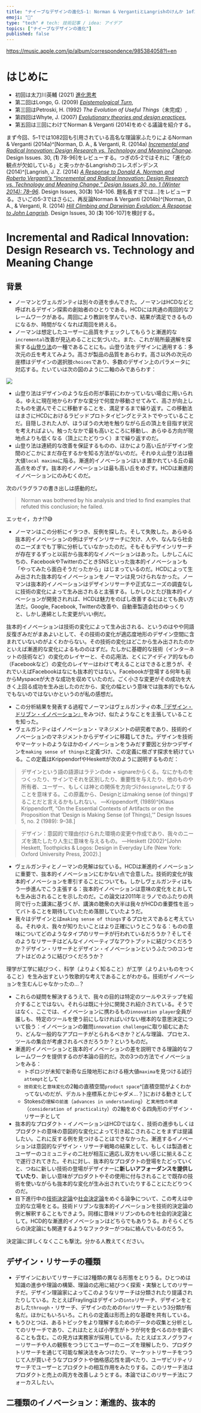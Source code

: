 ```yaml
---
title: "ナイーブなデザインの進化5-1: Norman & VergantiとLangrishのけんか 1of3"
emoji: "🦁"
type: "tech" # tech: 技術記事 / idea: アイデア
topics: ["ナイーブなデザインの進化"]
published: false
---
```


https://music.apple.com/jp/album/correspondence/985384058?l=en

# はじめに
 
- 初回は太刀川英輔 (2021) [進化思考](https://zenn.dev/minoru_matsui/articles/evolution-thinking) 
- 第二回はLongo, G. (2009) [_Epistemological Turn_](https://zenn.dev/minoru_matsui/articles/epistemological-turn), 
- 第三回はPetroski, H. (1992) _The Evolution of Useful Things_（未完成）,
- 第四回はWhyte, J. (2007) [_Evolutionary theories and design practices_](https://zenn.dev/articles/evolutionary-theories-and-design-practices),
- 第五回は三回にわけてNorman & Verganti (2014)をめぐる議論を紹介する。

まず今回、5ｰ1では1082回も引用されている高名な理論家ふたりによるNorman & Verganti (2014a)^[Norman, D. A., & Verganti, R. (2014a) [_Incremental and Radical Innovation: Design Research vs. Technology and Meaning Change_](http://www.verganti.com/wp-content/uploads/2017/01/NormanVerganti.pdf). Design Issues. 30, (**1**) 78-96]をレビューする。つぎの5-2ではそれに「進化の観点が欠如している」と突っかかるLangrishのコレスポンデンス(2014)^[Langrish, J. Z. (2014) [_A Response to Donald A. Norman and Roberto Verganti’s “Incremental and Radical Innovation: Design Research vs. Technology and Meaning Change,” Design Issues 30, no. 1 (Winter 2014): 78–96_](https://escholarship.org/content/qt4240b4hs/qt4240b4hs_noSplash_bb0523403c2e77e1e619874dc6f3d2ae.pdf). Design Issues, 30(**3**) 104-106. 題名長すぎでは…]をレビューする。さいごの5-3ではさらに、再反論Norman & Verganti (2014b)^[Norman, D. A., & Verganti, R. (2014) [_Hill Climbing and Darwinian Evolution: A Response to John Langrish_](https://escholarship.org/content/qt4240b4hs/qt4240b4hs_noSplash_bb0523403c2e77e1e619874dc6f3d2ae.pdf). Design Issues, 30 (**3**) 106-107]を検討する。

# Incremental and Radical Innovation: Design Research vs. Technology and Meaning Change

## 背景

- ノーマンとヴェルガンティは別々の道を歩んできた。ノーマンはHCDなどと呼ばれるデザイン探索の創始者のひとりである。HCDには共通の周回的なフレームワークがある。周回により教訓を学んでいき、結果が満足できるものになるか、時間がなくなれば周回を終える。
- ノーマンは想定したユーザーに品質をチェックしてもらうと漸進的な`incremental`改善が見込めることに気づいた。また、これが局所最適解を探索する[山登り法](https://ja.wikipedia.org/wiki/%E5%B1%B1%E7%99%BB%E3%82%8A%E6%B3%95)の一種であることにも。山登り法をデザインに適用する：多次元の丘を考えてみよう。高さが製品の品質をあらわす。高さ以外の次元の座標はデザインの選択肢`choices`であり、多数のデザイン上のパラメータに対応する。たいていは次の図のように二軸のみであらわす：

![](/images/norman-and-verganti/hill-climbing.png)

- 山登り法はデザインのような丘の形が事前にわかっていない場合に用いられる。ゆえに現在地からわずかな変分で何度か移動させてみて、高さが向上したものを選んでそこに移動することを、満足するまで繰り返す。この移動法はまさにHCDにおけるラピッドプロトタイピングとテストでやっていることだ。目隠しされた人が、ほうぼうの大地を触りながら丘の頂上を目指す状況を考えればよい。触ったなかで最も高いところに移動し、あらゆる方向が現地点よりも低くなる（頂上にたどりつく）まで繰り返すのだ。
- 山登り法は連続的な改善を保証するものの、ほかにより高い丘がデザイン空間のどこかにまだ存在するかを知る方法がないのだ。それゆえ山登り法は極大値`local maxima`に陥る。漸進的イノベーションはいま置かれている丘の最高点をめざす。抜本的イノベーションは最も高い丘をめざす。HCDは漸進的イノベーションにのみむくのだ。

次のパラグラフの書き出しは感動的だ。

> Norman was bothered by his analysis and tried to find examples that refuted this conclusion; he failed. 

エッセイ，カナ⁉️😅

- ノーマンはこの分析にイラつき、反例を探した。そして失敗した。あらゆる抜本的イノベーションの例はデザインリサーチに欠け、人や、なんなら社会のニーズまでも丁寧に分析していなかったのだ。そもそもデザインリサーチが存在するずっと以前から抜本的なイノベーションはあった。しかしこんにちの、FacebookやTwitterのごときSNSといった抜本的イノベーションも「やってみたら面白そうだったから」はじまっているのだ。HCDによって生み出された抜本的なイノベーションをノーマンは見つけられなかった。ノーマンは抜本的イノベーションはデザインリサーチや正式なニーズの調査なしに技術の変化によって生み出されると主張する。しかしひとたび抜本的イノベーションが開発されれば、HCDは魅力をのばし改善するにはとても良い方法だ。Google, Facebook, Twitterの改善や、自動車製造会社のゆっくりと、しかし連綿とした変更がいい例だ。

抜本的イノベーションは技術の変化によって生み出される、というのはやや同語反復ぎみだがまあよいとして、その技術の変化が適応度地形のデザイン空間に含まれていないのがよくわからない。その技術の変化はどこから生み出されたのかといえば漸進的な変化によるもののはずだ。たしかに基礎的な技術（インターネットの技術など）の変化のレイヤーと、その応用法、とくにアイディア的なもの（Facebookなど）の変化のレイヤーはわけて考えることはできると思うが、それでいえばFacebookはなにも抜本的ではない。Facebookが登場する何年も前からMyspaceが大きな成功を収めていたのだ。ごく小さな変更がその成功を大きく上回る成功を生み出したのだから、変化の幅という意味では抜本的でもなんでもないのではないかというのが私の感想だ。

- この分析結果を発表する過程でノーマンはヴェルガンティの本[『デザイン・ドリブン・イノベーション』](https://www.amazon.co.jp/%E3%83%87%E3%82%B6%E3%82%A4%E3%83%B3%E3%83%BB%E3%83%89%E3%83%AA%E3%83%96%E3%83%B3%E3%83%BB%E3%82%A4%E3%83%8E%E3%83%99%E3%83%BC%E3%82%B7%E3%83%A7%E3%83%B3-NextPublishing-%E3%83%AD%E3%83%99%E3%83%AB%E3%83%88%E3%83%BB%E3%83%99%E3%83%AB%E3%82%AC%E3%83%B3%E3%83%86%E3%82%A3-ebook/dp/B01MYNF37V/ref=sr_1_1?__mk_ja_JP=%E3%82%AB%E3%82%BF%E3%82%AB%E3%83%8A&crid=2YU00CN00RS2O&keywords=%E3%83%87%E3%82%B6%E3%82%A4%E3%83%B3%E3%83%BB%E3%83%89%E3%83%AA%E3%83%96%E3%83%B3%E3%83%BB%E3%82%A4%E3%83%8E%E3%83%99%E3%83%BC%E3%82%B7%E3%83%A7%E3%83%B3&qid=1660998563&sprefix=%E3%83%87%E3%82%B6%E3%82%A4%E3%83%B3+%E3%83%89%E3%83%AA%E3%83%96%E3%83%B3+%E3%82%A4%E3%83%8E%E3%83%99%E3%83%BC%E3%82%B7%E3%83%A7%E3%83%B3%2Caps%2C258&sr=8-1)をみつけ、似たようなことを主張していることを知った。
- ヴェルガンティはイノベーション・マネジメントの研究者であり、技術的イノベーションのマネジメントからデザインに移籍してきた。デザインを技術やマーケットのようなほかのイノベーションをうみだす要因と分かつデザインを`making sense of things`と定義づけ、この定義に根ざす探求を続けている。この定義はKrippendorfやHeskettが次のように説明するものだ：

> デザインという語の語源はラテンのde + signareからくる。なにかものをつくったり、サインでそれを区別したり、重要性を与えたり、他のものや所有者、ユーザー、もしくは神との関係を方向づけ`designate`したりすることを意味する。この原義から、Designとはmaking sense (of things)することだと言えるかもしれない。
> —Krippendorff, (1989)^[Klaus Krippendorff, “On the Essential Contexts of Artifacts or on the Proposition that ‘Design is Making Sense (of Things),’” Design Issues 5, no. 2 (1989): 9–38.]

> デザイン：意図的で理由付けられた環境の変更や作成であり、我々のニーズを満たしたり人生に意味を与えるもの。
> —Heskett (2002)^[John Heskett, Toothpicks & Logos: Design in Everyday Life (New York: Oxford University Press, 2002).]

- ヴェルガンティとノーマンの見解は似ている。HCDは漸進的イノベーションに重要で、抜本的イノベーションにむかない点で合意した。技術的変化が抜本的イノベーションを牽引することについても。しかしヴェルガンティはもう一歩進んでこう主張する：抜本的イノベーションは意味の変化をとおしても生み出されることを示したのだ。この論文は2011年ミラノでのふたりの共同で行った講演に基づくが、講演の聴衆の大半は我々がHCDの重要性を巡ってバトることを期待していたため落胆していたようだ。
- 我々はデザインとは`making sense of things`するプロセスであると考えている。それゆえ、我々が知りたいことはより正確にいうとこうなる：ものの意味についてどのようなタイプのリサーチが行われているだろうか？そしてそのようなリサーチはどんなイノベーティブなアウトプットに結びつくだろうか？デザイン・リサーチとデザイン・イノベーションというふたつのコンセプトはどのように結びつくだろうか？

理学が工学に結びつく、科学（よりよく知ること）が工学（よりよいものをつくること）を生み出すという牧歌的な考えであることがわかる。技術がイノベーションを生むんじゃなかったの…？

- これらの疑問を解決するうえで、我々の目的は特定のツールやステップを紹介することではない。それらは既に十分に開発され紹介されている。そうではなく、ここでは、イノベーションに携わるもの`innovation player`全員が誰しも、特定のツールを使う前にしなければいけない根本的な意思決定について扱う：イノベーションの難問`innovation challenge`に取り組むにあたり、どんな一般的なアプローチがとられるべきか？どんな理論、プロセス、ツールの集合が考慮されるべきだろうか？というものだ。
- 漸進的イノベーションと抜本的イノベーションの差を説明できる理論的なフレームワークを提供するのが本論の目的だ。次の3つの方法でイノベーションをみる：
   - トポロジが未知で新奇な丘陵地形における極大値`maxima`を見つける試行`attempt`として
   - `技術変化`と`意味変化`の2軸の直積空間`product space`^[直積空間がよくわかってないのだが、デカルト座標系とかじゃダメ…？]における動きとして
   - Stokesの`理解の前進`（`advances in understanding`）と`実用性の考慮`（`consideration of practicality`）の2軸をめぐる四角形のデザイン・リサーチとして
 - 抜本的なプロダクト・イノベーションはHCDではなく、技術の進歩もしくはプロダクトの意味の意図的な変化によって引き起こされることをまずは提議したい。これに反する例を見つけることはできなかった。漸進するイノベーションは意図的なデザイン・リサーチ戦略の結果として、もしくは製造者とユーザーのコミュニティの二社が相互に適応し双方をいい感じに揃えることで遂行されてきた。それに対し、抜本的なプロダクトの登場をたどっていくと、つねに新しい技術の登場がデザイナーに**新しいアフォーダンスを提供していたり**、新しい意味がプロダクトやその使用に付与されることで既存の技術を使いながらも抜本的な変化が生み出されていたりすることにたどりつくのだ。
 - 目下進行中の[技術決定論](https://ja.wikipedia.org/wiki/%E6%8A%80%E8%A1%93%E6%B1%BA%E5%AE%9A%E8%AB%96)や[社会決定論](https://en.wikipedia.org/wiki/Social_determinism)をめぐる論争について、この考えは中立的な立場をとる。技術ドリブンな抜本的イノベーションを技術的決定論の例と解釈することもできよう。同様に意味ドリブンのものを社会的決定論として。HCD的な漸進的イノベーションはどちらでもありうる。おそらくどちらの決定論にも関連するようなファクターがつねに絡んでいるのだろう。

決定論に詳しくなくここも撃沈。分かる人教えてください。

## デザイン・リサーチの種類

- デザインにおいてリサーチには2種類の異なる形態をとりうる。ひとつめは知識の進歩や理論の構築、理論の応用に結びつく探索・実験としてのリサーチだ。デザイン理論家によってこのようなリサーチは分類されたり提議されたりしている。たとえばFraylingはデザインの`into`リサーチ、デザインをとおした`through`・リサーチ、デザインのための`for`リサーチという3分類が有名だ。ほかにもいろいろ。これらの定義は形而上的な基礎を共有している。
- もうひとつは、あるトピックをより理解するためのデータの収集と分析としてのリサーチであり、これはたとえば小学生がトラが何を食べるのかを調べることも含む。この見方は実務家が採用している。たとえばエスノグラフィーリサーチや人の観察をつうじてユーザーのニーズを理解したり、プロダクトリサーチを通じて可能な解決法をみつけたり、マーケットリサーチをつうじて人が買いそうなプロダクトや価格感応性を調べたり、ユーザビリティリサーチでユーザーとプロダクトの相互作用をみたりする。このリサーチ法はプロダクトと売上の両方を改善しようとする。本論ではこのリサーチ法にフォーカスしたい。

## 二種類のイノベーション：漸進的、抜本的